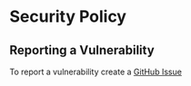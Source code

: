 # Security Policy

## Reporting a Vulnerability

To report a vulnerability create a [GitHub Issue](https://github.com/topsport-com-au/starlite-saqlalchemy/issues)
